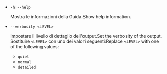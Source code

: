 * `-h|--help`

  <span data-ttu-id="2a4b9-101">Mostra le informazioni della Guida.</span><span class="sxs-lookup"><span data-stu-id="2a4b9-101">Show help information.</span></span>

* `--verbosity <LEVEL>`

  <span data-ttu-id="2a4b9-102">Impostare il livello di dettaglio dell'output.</span><span class="sxs-lookup"><span data-stu-id="2a4b9-102">Set the verbosity of the output.</span></span> <span data-ttu-id="2a4b9-103">Sostituire `<LEVEL>` con uno dei valori seguenti:</span><span class="sxs-lookup"><span data-stu-id="2a4b9-103">Replace `<LEVEL>` with one of the following values:</span></span>
  
  * `quiet`
  * `normal`
  * `detailed`